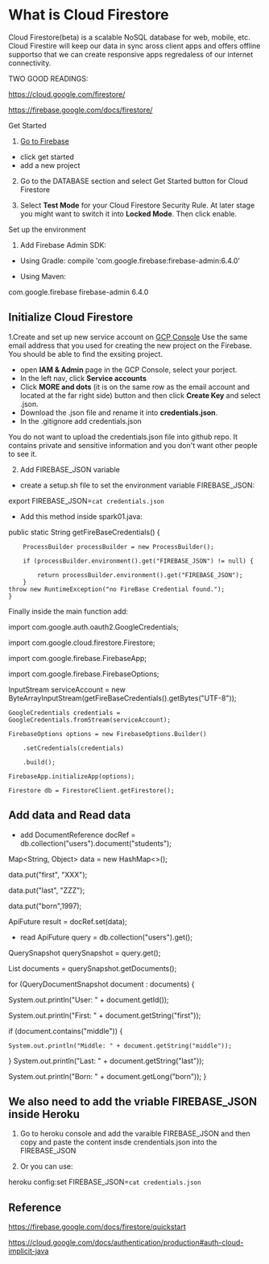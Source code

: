 # What is Cloud Firestore

Cloud Firestore(beta) is a scalable NoSQL database for web, mobile, etc. Cloud Firestire will keep our data in sync aross client apps and offers offline supportso that we can create responsive apps regredaless of our internet connectivity.

TWO GOOD READINGS:

https://cloud.google.com/firestore/

https://firebase.google.com/docs/firestore/


Get Started 

1. [Go to Firebase](https://firebase.google.com/)
* click get started
* add a new project

2. Go to the DATABASE section and select Get Started button for Cloud Firestore

3. Select **Test Mode** for your Cloud Firestore Security Rule. At later stage you might want to switch it into **Locked Mode**. Then click enable.


Set up the environment

1. Add Firebase Admin SDK:

* Using Gradle: 
compile 'com.google.firebase:firebase-admin:6.4.0'

* Using Maven: 
<dependency>
  <groupId>com.google.firebase</groupId>
  <artifactId>firebase-admin</artifactId>
  <version>6.4.0</version>
</dependency>


## Initialize Cloud Firestore
1.Create and set up new service account on [GCP Console](https://console.cloud.google.com/)
Use the same email address that you used for creating the new project on the Firebase. You should be able to find the exsiting project.

* open **IAM & Admin** page in the GCP Console, select your porject.
* In the left nav, click **Service accounts**
* Click **MORE and dots** (it is on the same row as the email account and located at the far right side) button and then click **Create Key** and select .json. 
* Download the .json file and rename it into **credentials.json**. 
* In the .gitignore add credentials.json

You do not want to upload the credentials.json file into github repo.
It contains private and sensitive information and you don't want other people to see it. 

2. Add FIREBASE_JSON variable

* create a setup.sh file to set the environment variable FIREBASE_JSON:

export FIREBASE_JSON=`cat credentials.json`


* Add this method inside spark01.java:  

public static String getFireBaseCredentials() {

        ProcessBuilder processBuilder = new ProcessBuilder();
	
        if (processBuilder.environment().get("FIREBASE_JSON") != null) {
	
            return processBuilder.environment().get("FIREBASE_JSON");
        }
	throw new RuntimeException("no FireBase Credential found.");
    }

Finally inside the main function add:

import com.google.auth.oauth2.GoogleCredentials;

import com.google.cloud.firestore.Firestore;

import com.google.firebase.FirebaseApp;

import com.google.firebase.FirebaseOptions;

InputStream serviceAccount = new ByteArrayInputStream(getFireBaseCredentials().getBytes("UTF-8"));

	GoogleCredentials credentials = GoogleCredentials.fromStream(serviceAccount);
	
	FirebaseOptions options = new FirebaseOptions.Builder()
	
    	.setCredentials(credentials)
	
    	.build();
	
	FirebaseApp.initializeApp(options);

	Firestore db = FirestoreClient.getFirestore();

## Add data and Read data
* add
DocumentReference docRef = db.collection("users").document("students");

Map<String, Object> data = new HashMap<>();

data.put("first", "XXX");

data.put("last", "ZZZ");

data.put("born",1997);

ApiFuture<WriteResult> result = docRef.set(data);

* read
ApiFuture<QuerySnapshot> query = db.collection("users").get();
	
QuerySnapshot querySnapshot = query.get();

List<QueryDocumentSnapshot> documents = querySnapshot.getDocuments();
	
for (QueryDocumentSnapshot document : documents) {

  System.out.println("User: " + document.getId());
  
  System.out.println("First: " + document.getString("first"));
  
  if (document.contains("middle")) {
  
    System.out.println("Middle: " + document.getString("middle"));
  }
  System.out.println("Last: " + document.getString("last"));
  
  System.out.println("Born: " + document.getLong("born"));
}

## We also need to add the vriable FIREBASE_JSON inside Heroku
1. Go to heroku console and add the varaible FIREBASE_JSON and then copy and paste the content insde crendentials.json into the FIREBASE_JSON

2. Or you can use:

heroku config:set FIREBASE_JSON=`cat credentials.json`

## Reference

https://firebase.google.com/docs/firestore/quickstart

https://cloud.google.com/docs/authentication/production#auth-cloud-implicit-java


